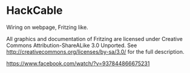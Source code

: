 # HackCable
Wiring on webpage, Fritzing like.

All graphics and documentation of Fritzing are licensed under
Creative Commons Attribution-ShareALike 3.0 Unported.
See http://creativecommons.org/licenses/by-sa/3.0/ for the full description.


https://www.facebook.com/watch/?v=937844866675231
[](https://raw.githubusercontent.com/A-S-T-U-C-E/HackCable/master/media/capture.png)
